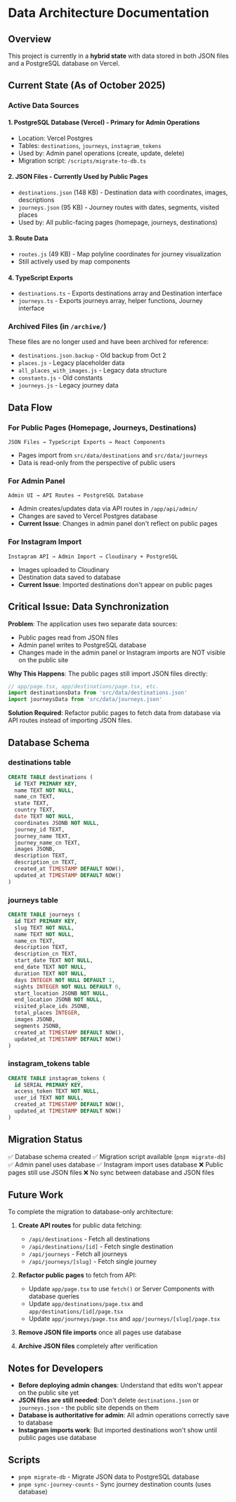 # Data Architecture Documentation

## Overview

This project is currently in a **hybrid state** with data stored in both JSON files and a PostgreSQL database on Vercel.

## Current State (As of October 2025)

### Active Data Sources

#### 1. **PostgreSQL Database (Vercel)** - Primary for Admin Operations
- Location: Vercel Postgres
- Tables: `destinations`, `journeys`, `instagram_tokens`
- Used by: Admin panel operations (create, update, delete)
- Migration script: `/scripts/migrate-to-db.ts`

#### 2. **JSON Files** - Currently Used by Public Pages
- `destinations.json` (148 KB) - Destination data with coordinates, images, descriptions
- `journeys.json` (95 KB) - Journey routes with dates, segments, visited places
- Used by: All public-facing pages (homepage, journeys, destinations)

#### 3. **Route Data**
- `routes.js` (49 KB) - Map polyline coordinates for journey visualization
- Still actively used by map components

#### 4. **TypeScript Exports**
- `destinations.ts` - Exports destinations array and Destination interface
- `journeys.ts` - Exports journeys array, helper functions, Journey interface

### Archived Files (in `/archive/`)

These files are no longer used and have been archived for reference:
- `destinations.json.backup` - Old backup from Oct 2
- `places.js` - Legacy placeholder data
- `all_places_with_images.js` - Legacy data structure
- `constants.js` - Old constants
- `journeys.js` - Legacy journey data

## Data Flow

### For Public Pages (Homepage, Journeys, Destinations)
```
JSON Files → TypeScript Exports → React Components
```
- Pages import from `src/data/destinations` and `src/data/journeys`
- Data is read-only from the perspective of public users

### For Admin Panel
```
Admin UI → API Routes → PostgreSQL Database
```
- Admin creates/updates data via API routes in `/app/api/admin/`
- Changes are saved to Vercel Postgres database
- **Current Issue**: Changes in admin panel don't reflect on public pages

### For Instagram Import
```
Instagram API → Admin Import → Cloudinary + PostgreSQL
```
- Images uploaded to Cloudinary
- Destination data saved to database
- **Current Issue**: Imported destinations don't appear on public pages

## Critical Issue: Data Synchronization

**Problem**: The application uses two separate data sources:
- Public pages read from JSON files
- Admin panel writes to PostgreSQL database
- Changes made in the admin panel or Instagram imports are NOT visible on the public site

**Why This Happens**:
The public pages still import JSON files directly:
```typescript
// app/page.tsx, app/destinations/page.tsx, etc.
import destinationsData from 'src/data/destinations.json'
import journeysData from 'src/data/journeys.json'
```

**Solution Required**: Refactor public pages to fetch data from database via API routes instead of importing JSON files.

## Database Schema

### destinations table
```sql
CREATE TABLE destinations (
  id TEXT PRIMARY KEY,
  name TEXT NOT NULL,
  name_cn TEXT,
  state TEXT,
  country TEXT,
  date TEXT NOT NULL,
  coordinates JSONB NOT NULL,
  journey_id TEXT,
  journey_name TEXT,
  journey_name_cn TEXT,
  images JSONB,
  description TEXT,
  description_cn TEXT,
  created_at TIMESTAMP DEFAULT NOW(),
  updated_at TIMESTAMP DEFAULT NOW()
)
```

### journeys table
```sql
CREATE TABLE journeys (
  id TEXT PRIMARY KEY,
  slug TEXT NOT NULL,
  name TEXT NOT NULL,
  name_cn TEXT,
  description TEXT,
  description_cn TEXT,
  start_date TEXT NOT NULL,
  end_date TEXT NOT NULL,
  duration TEXT NOT NULL,
  days INTEGER NOT NULL DEFAULT 1,
  nights INTEGER NOT NULL DEFAULT 0,
  start_location JSONB NOT NULL,
  end_location JSONB NOT NULL,
  visited_place_ids JSONB,
  total_places INTEGER,
  images JSONB,
  segments JSONB,
  created_at TIMESTAMP DEFAULT NOW(),
  updated_at TIMESTAMP DEFAULT NOW()
)
```

### instagram_tokens table
```sql
CREATE TABLE instagram_tokens (
  id SERIAL PRIMARY KEY,
  access_token TEXT NOT NULL,
  user_id TEXT NOT NULL,
  created_at TIMESTAMP DEFAULT NOW(),
  updated_at TIMESTAMP DEFAULT NOW()
)
```

## Migration Status

✅ Database schema created
✅ Migration script available (`pnpm migrate-db`)
✅ Admin panel uses database
✅ Instagram import uses database
❌ Public pages still use JSON files
❌ No sync between database and JSON files

## Future Work

To complete the migration to database-only architecture:

1. **Create API routes** for public data fetching:
   - `/api/destinations` - Fetch all destinations
   - `/api/destinations/[id]` - Fetch single destination
   - `/api/journeys` - Fetch all journeys
   - `/api/journeys/[slug]` - Fetch single journey

2. **Refactor public pages** to fetch from API:
   - Update `app/page.tsx` to use `fetch()` or Server Components with database queries
   - Update `app/destinations/page.tsx` and `app/destinations/[id]/page.tsx`
   - Update `app/journeys/page.tsx` and `app/journeys/[slug]/page.tsx`

3. **Remove JSON file imports** once all pages use database

4. **Archive JSON files** completely after verification

## Notes for Developers

- **Before deploying admin changes**: Understand that edits won't appear on the public site yet
- **JSON files are still needed**: Don't delete `destinations.json` or `journeys.json` - the public site depends on them
- **Database is authoritative for admin**: All admin operations correctly save to database
- **Instagram imports work**: But imported destinations won't show until public pages use database

## Scripts

- `pnpm migrate-db` - Migrate JSON data to PostgreSQL database
- `pnpm sync-journey-counts` - Sync journey destination counts (uses database)
